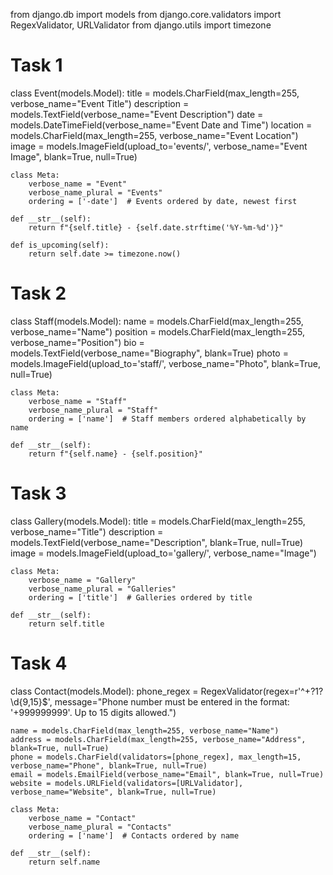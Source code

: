 from django.db import models
from django.core.validators import RegexValidator, URLValidator
from django.utils import timezone


# Task 1
class Event(models.Model):
    title = models.CharField(max_length=255, verbose_name="Event Title")
    description = models.TextField(verbose_name="Event Description")
    date = models.DateTimeField(verbose_name="Event Date and Time")
    location = models.CharField(max_length=255, verbose_name="Event Location")
    image = models.ImageField(upload_to='events/', verbose_name="Event Image", blank=True, null=True)

    class Meta:
        verbose_name = "Event"
        verbose_name_plural = "Events"
        ordering = ['-date']  # Events ordered by date, newest first

    def __str__(self):
        return f"{self.title} - {self.date.strftime('%Y-%m-%d')}"

    def is_upcoming(self):
        return self.date >= timezone.now()


# Task 2
class Staff(models.Model):
    name = models.CharField(max_length=255, verbose_name="Name")
    position = models.CharField(max_length=255, verbose_name="Position")
    bio = models.TextField(verbose_name="Biography", blank=True)
    photo = models.ImageField(upload_to='staff/', verbose_name="Photo", blank=True, null=True)

    class Meta:
        verbose_name = "Staff"
        verbose_name_plural = "Staff"
        ordering = ['name']  # Staff members ordered alphabetically by name

    def __str__(self):
        return f"{self.name} - {self.position}"


# Task 3
class Gallery(models.Model):
    title = models.CharField(max_length=255, verbose_name="Title")
    description = models.TextField(verbose_name="Description", blank=True, null=True)
    image = models.ImageField(upload_to='gallery/', verbose_name="Image")

    class Meta:
        verbose_name = "Gallery"
        verbose_name_plural = "Galleries"
        ordering = ['title']  # Galleries ordered by title

    def __str__(self):
        return self.title


# Task 4
class Contact(models.Model):
    phone_regex = RegexValidator(regex=r'^\+?1?\d{9,15}$', message="Phone number must be entered in the format: '+999999999'. Up to 15 digits allowed.")
    
    name = models.CharField(max_length=255, verbose_name="Name")
    address = models.CharField(max_length=255, verbose_name="Address", blank=True, null=True)
    phone = models.CharField(validators=[phone_regex], max_length=15, verbose_name="Phone", blank=True, null=True)
    email = models.EmailField(verbose_name="Email", blank=True, null=True)
    website = models.URLField(validators=[URLValidator], verbose_name="Website", blank=True, null=True)

    class Meta:
        verbose_name = "Contact"
        verbose_name_plural = "Contacts"
        ordering = ['name']  # Contacts ordered by name

    def __str__(self):
        return self.name
